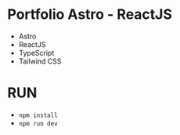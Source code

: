 # Portfolio Astro - ReactJS
- Astro
- ReactJS
- TypeScript
- Tailwind CSS

# RUN
- `npm install`
- `npm run dev`